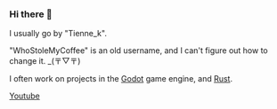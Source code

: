 ### Hi there 👋

I usually go by "Tienne_k".

"WhoStoleMyCoffee" is an old username, and I can't figure out how to change it. _(〒▽〒)

I often work on projects in the [Godot](https://godotengine.org/) game engine, and [Rust](https://www.rust-lang.org/).

[Youtube](https://www.youtube.com/@tienne_k)

<!--
**WhoStoleMyCoffee/WhoStoleMyCoffee** is a ✨ _special_ ✨ repository because its `README.md` (this file) appears on your GitHub profile.

Here are some ideas to get you started:

- 🔭 I’m currently working on ...
- 🌱 I’m currently learning ...
- 👯 I’m looking to collaborate on ...
- 🤔 I’m looking for help with ...
- 💬 Ask me about ...
- 📫 How to reach me: ...
- 😄 Pronouns: ...
- ⚡ Fun fact: ...
-->
